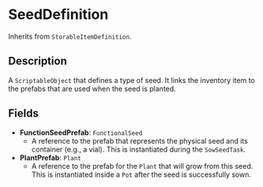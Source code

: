 # SeedDefinition

Inherits from `StorableItemDefinition`.

## Description

A `ScriptableObject` that defines a type of seed. It links the inventory item to the prefabs that are used when the seed is planted.

## Fields

-   **FunctionSeedPrefab**: `FunctionalSeed`
    -   A reference to the prefab that represents the physical seed and its container (e.g., a vial). This is instantiated during the `SowSeedTask`.
-   **PlantPrefab**: `Plant`
    -   A reference to the prefab for the `Plant` that will grow from this seed. This is instantiated inside a `Pot` after the seed is successfully sown.
